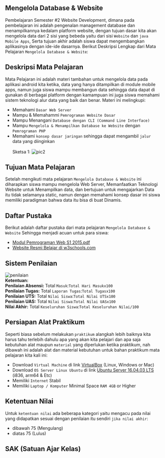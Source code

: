 ## **Mengelola Database & Website**
Pembelajaran Semester #2 Website Development, dimana pada pembelajaran ini adalah pengenalan management database dan menampilkannya kedalam  platform  website, dengan tujuan dasar kita akan mengelola data dari 2 sisi yang bebeda yaitu dari sisi `Website` dan `java Mobile Apps`, Serta tujuan akhir adalah siswa dapat mengembangkan aplikasinya dengan ide-ide dasarnya. Berikut Deskripsi Lengkap dari Mata Pelajaran `Mengelola Database & Website`:

## **Deskripsi Mata Pelajaran**
Mata Pelajaran ini adalah materi tambahan untuk mengelola data pada aplikasi android kita ketika, data yang hanya ditampilkan di module mobile apps, namun juga siswa mampu membangun data sehingga data dapat di gunakan di berbagai platform dengan kamampuan ini juga siswa memahami sistem teknologi alur data yang baik dan benar. Materi ini melingkupi:<br>
- Memahami `Dasar Web Server`<br>
- Mampu & Memahammi `Pemrograman Website Dasar`<br>
- Mampu Menangani `Database dengan CLI (Command Line Interface)`<br>
- Mampu `Mengelola & Menampilkan Database ke Website` dengan `Pemrograman PHP`<br>
- Memahami `konsep dasar jaringan` sehingga dapat mengambil `jalur` data yang diinginkan<br><br>
Sketsa 1:
![pic2](https://github.com/septiyadii/Course-of-Website/blob/master/img/pic2.png)

## **Tujuan Mata Pelajaran**
Setelah mengikuti mata pelajaran `Mengelola Database & Website` ini diharapkan siswa mampu mengelola Web Server, Memanfaatkan Teknologi Website untuk Menampilkan data, dan bertujuan untuk mengajarkan Data itu tidak selamanya static, namun dengan memahami konsep dasar ini siswa memiliki paradigman bahwa data itu bisa di buat Dinamis.

## **Daftar Pustaka**
Berikut adalah daftar pustaka dari mata pelajaran `Mengelola Database & Website` Sehingga menjadi acuan untuk para siswa:<br>
- [Modul Pemrograman Web S1 2015.pdf](https://github.com/septiyadii/Course-of-Website/blob/master/pustaka/Modul%20Pemrograman%20Web%20S1%202015.pdf)<br>
- [Website Resmi Belajar di w3schools.com](https://www.w3schools.com/html/default.asp)
        
## **Sistem Penilaian**
![penilaian](https://github.com/septiyadii/Course-of-Website/blob/master/img/penilaian.png)<br>
**Ketentuan:**<br>
**Penilaian Absensi:** Total `Masuk`:`Total Hari Masukx100`<br>
**Penilaian Tugas:** Total `Laporan Tugas`:`Total Tugasx100`<br>
**Penilaian UTS:** Total `Nilai Siswa`:`Total Nilai UTSx100`<br>
**Penilaian UAS:** Total `Nilai Siswa`:`Total Nilai UASx100`<br>
**Nilai Akhir:** Total `Keseluruhan Siswa`:`Total Keseluruhan Nilai/100`

## **Persiapan Alat Praktikum**
Seperti biasa sebelum melakukan `praktikum` alangkah lebih baiknya kita harus tahu terlebih dahulu apa yang akan kita pelajari dan apa saja kebutuhan alat maupun `material` yang diperlukan ketika praktikum, nah dibawah ini adalah alat dan material kebutuhan untuk bahan praktikum mata pelajaran kita kali ini: <br>
- Download `Virtual Machine` di link [VirtualBox](https://www.virtualbox.org/wiki/Downloads) (Linux, Windows or Mac)<br>
- Download `OS Server Linux Ubuntu` di link [Ubuntu Server 16.04.03 LTS](https://www.ubuntu.com/download/server) (i836, arm64 & Etc)<br>
- Memiliki `Internet` Stabil <br>
- Memiliki `Laptop / Komputer` Minimal Space `RAM 4GB` or Higher <br>

## **Ketentuan Nilai**
Untuk `ketentuan nilai` ada beberapa kategori yaitu mengacu pada nilai yang didapatkan sesuai dengan penilaian itu sendiri `jika nilai akhir`:<br>
- dibawah 75 (Mengulang)
- diatas 75 (Lulus)

## **SAK (Satuan Ajar Kelas)**
